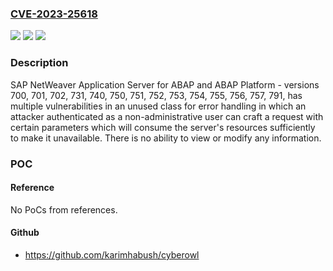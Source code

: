### [CVE-2023-25618](https://cve.mitre.org/cgi-bin/cvename.cgi?name=CVE-2023-25618)
![](https://img.shields.io/static/v1?label=Product&message=SAP%20NetWeaver%20AS%20for%20ABAP%20and%20ABAP%20Platform&color=blue)
![](https://img.shields.io/static/v1?label=Version&message=%3D%20700%20&color=brighgreen)
![](https://img.shields.io/static/v1?label=Vulnerability&message=CWE-400%3A%20Uncontrolled%20Resource%20Consumption&color=brighgreen)

### Description

SAP NetWeaver Application Server for ABAP and ABAP Platform - versions 700, 701, 702, 731, 740, 750, 751, 752, 753, 754, 755, 756, 757, 791, has multiple vulnerabilities in an unused class for error handling in which an attacker authenticated as a non-administrative user can craft a request with certain parameters which will consume the server's resources sufficiently to make it unavailable. There is no ability to view or modify any information.

### POC

#### Reference
No PoCs from references.

#### Github
- https://github.com/karimhabush/cyberowl

